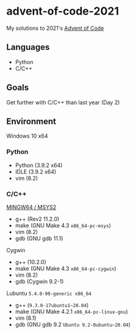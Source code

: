 # advent-of-code-2021
My solutions to 2021's [Advent of Code](https://adventofcode.com/)


## Languages
 * Python
 * C/C++


## Goals
Get further with C/C++ than last year (Day 2)


## Environment
Windows 10 x64  

### Python
 * Python (3.9.2 x64)
 * IDLE   (3.9.2 x64)  
 * vim (8.2)

### C/C++
[MINGW64 / MSYS2](https://www.msys2.org)
 * g++  (Rev2 11.2.0)
 * make (GNU Make 4.3 `x86_64-pc-msys`)
 * vim  (8.2)
 * gdb  (GNU gdb 11.1)  

Cygwin
 * g++  (10.2.0)
 * make (GNU Make 4.3 `x86_64-pc-cygwin`)
 * vim  (8.2)
 * gdb  (Cygwin 9.2-1)

Lubuntu `5.4.0-90-generic x86_64`
 * g++  (`9.3.0-17ubuntu1~20.04`)
 * make (GNU Make 4.2.1 `x86_64-pc-linux-gnu`)
 * vim  (8.1)
 * gdb  (GNU gdb 9.2 `Ubuntu 9.2-0ubuntu~20.04`)
